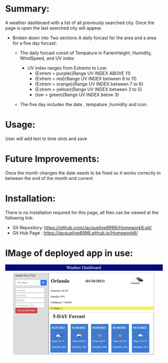 # Summary:
A weather dashboard with a list of all previously searched city. Once the page is open the last searched city will appear.
* Broken down into Two sections A daily forcast for the area and a area for a five day forcast:

    * The daily forcast consit of Tempature in FarienHeight, Humidity, WindSpeed, and UV index
        * UV index ranges from Extreme to Low: 
            * (Extrem = purple){Range UV INDEX ABOVE 11}
            * (Extrem = red){Range UV INDEX between 8 to 11}
            * (Extrem = orange){Range UV INDEX between 7 to 6}
            * (Extrem = yellow){Range UV INDEX between 3 to 5}
            * (low = green){Range UV INDEX below 3}

     * The five day includes the date , tempature ,humidity and icon.

# Usage:
User will add text to time slots and save

# Future Improvements:
Once the month changes the date needs to be fixed so it works correctly in between the end of the month and current 

# Installation:
  There is no installation required for this page, all files can be viewed at the following link:
* Git Repository: https://github.com/Jacqueline8996/Homework6.git/
* Git Hub Page : https://jacqueline8996.github.io/Homework6/

# IMage of deployed app in use:
![alt text](asset/Images/DashboardIMG.png)
